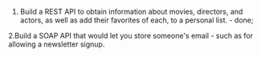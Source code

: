 1. Build a REST API to obtain information about movies, directors, and actors, as well as add their favorites of each, to a personal list. - done;

  2.Build a SOAP API that would let you store someone's email - such as for allowing a newsletter signup.

